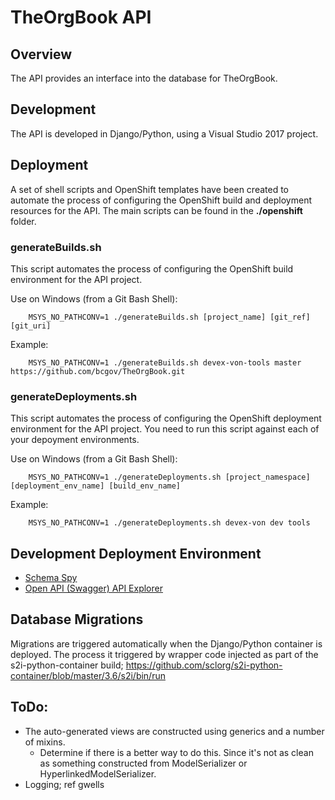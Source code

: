 # TheOrgBook API

## Overview

The API provides an interface into the database for TheOrgBook.

## Development

The API is developed in Django/Python, using a Visual Studio 2017 project.

## Deployment

A set of shell scripts and OpenShift templates have been created to automate the process of configuring the OpenShift build and deployment resources for the API.  The main scripts can be found in the **./openshift** folder.

### generateBuilds.sh

This script automates the process of configuring the OpenShift build environment for the API project.

Use on Windows (from a Git Bash Shell):
```
	MSYS_NO_PATHCONV=1 ./generateBuilds.sh [project_name] [git_ref] [git_uri]
```

Example:
```
	MSYS_NO_PATHCONV=1 ./generateBuilds.sh devex-von-tools master https://github.com/bcgov/TheOrgBook.git
```

### generateDeployments.sh

This script automates the process of configuring the OpenShift deployment environment for the API project.  You need to run this script against each of your depoyment environments.

Use on Windows (from a Git Bash Shell):
```
	MSYS_NO_PATHCONV=1 ./generateDeployments.sh [project_namespace] [deployment_env_name] [build_env_name] 
```

Example:
```
	MSYS_NO_PATHCONV=1 ./generateDeployments.sh devex-von dev tools
```

## Development Deployment Environment

- [Schema Spy](http://schema-spy-devex-von-dev.pathfinder.gov.bc.ca/)
- [Open API (Swagger) API Explorer](http://devex-von-dev-django.pathfinder.gov.bc.ca/api/v1/)

## Database Migrations

Migrations are triggered automatically when the Django/Python container is deployed.  The process it triggered by wrapper code injected as part of the s2i-python-container build; https://github.com/sclorg/s2i-python-container/blob/master/3.6/s2i/bin/run

## ToDo:
- The auto-generated views are constructed using generics and a number of mixins.
  - Determine if there is a better way to do this.  Since it's not as clean as something constructed from ModelSerializer or HyperlinkedModelSerializer.
- Logging; ref gwells